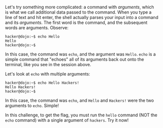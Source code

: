 Let's try something more complicated: a command with _arguments_, which is what we call additional data passed to the command.
When you type a line of text and hit enter, the shell actually parses your input into a command and its _arguments_.
The first word is the command, and the subsequent words are arguments.
Observe:

```console
hacker@dojo:~$ echo Hello
Hello
hacker@dojo:~$
```

In this case, the command was `echo`, and the argument was `Hello`.
`echo` is a simple command that "echoes" all of its arguments back out onto the terminal, like you see in the session above.

Let's look at `echo` with multiple arguments:

```console
hacker@dojo:~$ echo Hello Hackers!
Hello Hackers!
hacker@dojo:~$
```

In this case, the command was `echo`, and `Hello` and `Hackers!` were the two arguments to `echo`.
Simple!

In this challenge, to get the flag, you must run the `hello` command (NOT the `echo` command) with a single argument of `hackers`.
Try it now!
